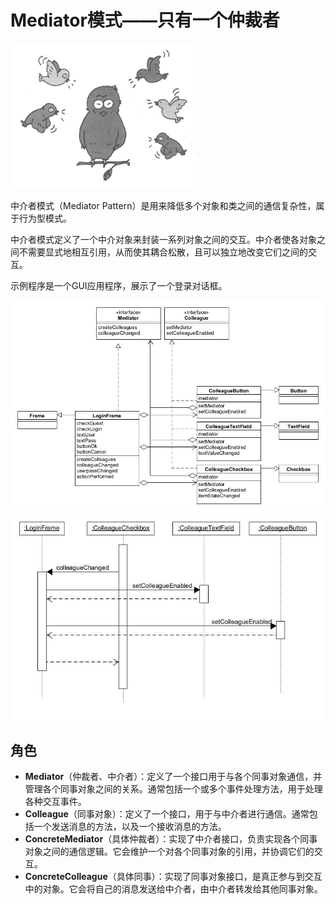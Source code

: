 # Mediator模式——只有一个仲裁者

<img src="asset/sketch.jpg"  width=300  alt="sketch"/>

中介者模式（Mediator Pattern）是用来降低多个对象和类之间的通信复杂性，属于行为型模式。

中介者模式定义了一个中介对象来封装一系列对象之间的交互。中介者使各对象之间不需要显式地相互引用，从而使其耦合松散，且可以独立地改变它们之间的交互。

示例程序是一个GUI应用程序，展示了一个登录对话框。

![mediator](asset/mediator.jpg)
![mediator2](asset/mediator2.jpg)
## 角色

* **Mediator**（仲裁者、中介者）：定义了一个接口用于与各个同事对象通信，并管理各个同事对象之间的关系。通常包括一个或多个事件处理方法，用于处理各种交互事件。
* **Colleague**（同事对象）：定义了一个接口，用于与中介者进行通信。通常包括一个发送消息的方法，以及一个接收消息的方法。
* **ConcreteMediator**（具体仲裁者）：实现了中介者接口，负责实现各个同事对象之间的通信逻辑。它会维护一个对各个同事对象的引用，并协调它们的交互。
* **ConcreteColleague**（具体同事）：实现了同事对象接口，是真正参与到交互中的对象。它会将自己的消息发送给中介者，由中介者转发给其他同事对象。